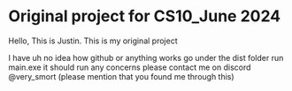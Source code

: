 # Original project for CS10_June 2024

Hello, This is Justin. This is my original project

I have uh no idea how github or anything works
go under the dist folder
run main.exe
it should run
any concerns please contact me on discord @very_smort
(please mention that you found me through this)

